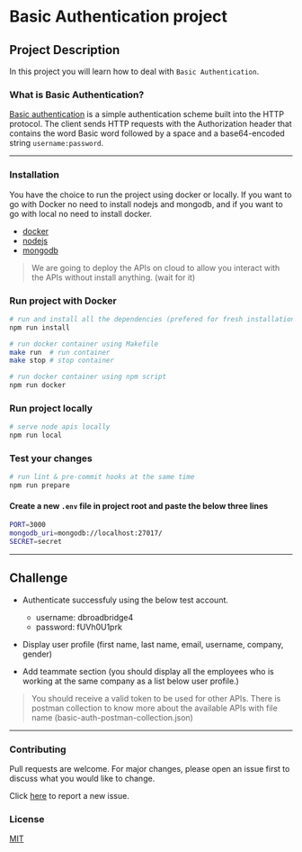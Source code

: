 # Basic Authentication project

## Project Description

In this project you will learn how to deal with `Basic Authentication`.

### What is Basic Authentication?

[Basic authentication](https://en.wikipedia.org/wiki/Basic_access_authentication) is a simple authentication scheme built into the HTTP protocol. The client sends HTTP requests with the Authorization header that contains the word Basic word followed by a space and a base64-encoded string `username:password`.

---

### Installation

You have the choice to run the project using docker or locally. If you want to go with Docker no need to install nodejs and mongodb, and if you want to go with local no need to install docker.

- [docker](https://docs.docker.com/get-docker/)
- [nodejs](https://nodejs.org/en/download/)
- [mongodb](https://www.mongodb.com/docs/manual/installation/)

> We are going to deploy the APIs on cloud to allow you interact with the APIs without install anything. (wait for it)

### Run project with Docker

```bash
# run and install all the dependencies (prefered for fresh installation only)
npm run install

# run docker container using Makefile
make run  # run container
make stop # stop container

# run docker container using npm script
npm run docker
```
### Run project locally

```bash
# serve node apis locally
npm run local
```

### Test your changes

```bash
# run lint & pre-commit hooks at the same time
npm run prepare 
```

#### Create a new `.env` file in project root and paste the below three lines

```bash
PORT=3000
mongodb_uri=mongodb://localhost:27017/
SECRET=secret
```

---

## Challenge

- Authenticate successfuly using the below test account.
  - username: dbroadbridge4
  - password: fUVh0U1prk

- Display user profile (first name, last name, email, username, company, gender)

- Add teammate section (you should display all the employees who is working at the same company as a list below user profile.)

> You should receive a valid token to be used for other APIs.
> There is postman collection to know more about the available APIs with file name (basic-auth-postman-collection.json)

---

### Contributing

Pull requests are welcome. For major changes, please open an issue first to discuss what you would like to change.

Click [here](https://github.com/bepitome/basic-auth/issues/new/choose) to report a new issue.

### License

[MIT](https://choosealicense.com/licenses/mit/)
